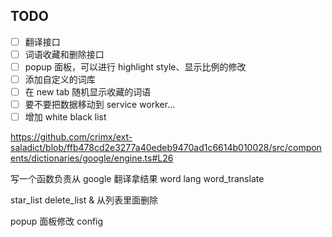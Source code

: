 ## TODO

- [ ] 翻译接口
- [ ] 词语收藏和删除接口
- [ ] popup 面板，可以进行 highlight style、显示比例的修改
- [ ] 添加自定义的词库
- [ ] 在 new tab 随机显示收藏的词语
- [ ] 要不要把数据移动到 service worker...
- [ ] 增加 white black list

https://github.com/crimx/ext-saladict/blob/ffb478cd2e3277a40edeb9470ad1c6614b010028/src/components/dictionaries/google/engine.ts#L26

写一个函数负责从 google 翻译拿结果
word lang
word_translate

star_list
delete_list & 从列表里面删除

popup 面板修改 config